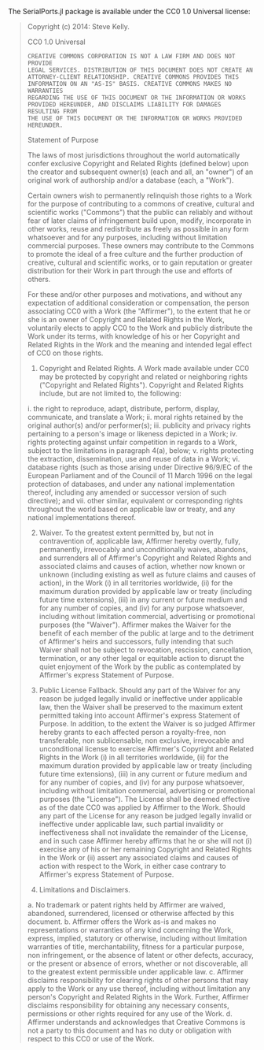 The SerialPorts.jl package is available under the CC0 1.0 Universal license:

> Copyright (c) 2014: Steve Kelly.
>
> CC0 1.0 Universal
>
>     CREATIVE COMMONS CORPORATION IS NOT A LAW FIRM AND DOES NOT PROVIDE
>     LEGAL SERVICES. DISTRIBUTION OF THIS DOCUMENT DOES NOT CREATE AN
>     ATTORNEY-CLIENT RELATIONSHIP. CREATIVE COMMONS PROVIDES THIS
>     INFORMATION ON AN "AS-IS" BASIS. CREATIVE COMMONS MAKES NO WARRANTIES
>     REGARDING THE USE OF THIS DOCUMENT OR THE INFORMATION OR WORKS
>     PROVIDED HEREUNDER, AND DISCLAIMS LIABILITY FOR DAMAGES RESULTING FROM
>     THE USE OF THIS DOCUMENT OR THE INFORMATION OR WORKS PROVIDED
>     HEREUNDER.
>
> Statement of Purpose
>
> The laws of most jurisdictions throughout the world automatically confer
> exclusive Copyright and Related Rights (defined below) upon the creator
> and subsequent owner(s) (each and all, an "owner") of an original work of
> authorship and/or a database (each, a "Work").
>
> Certain owners wish to permanently relinquish those rights to a Work for
> the purpose of contributing to a commons of creative, cultural and
> scientific works ("Commons") that the public can reliably and without fear
> of later claims of infringement build upon, modify, incorporate in other
> works, reuse and redistribute as freely as possible in any form whatsoever
> and for any purposes, including without limitation commercial purposes.
> These owners may contribute to the Commons to promote the ideal of a free
> culture and the further production of creative, cultural and scientific
> works, or to gain reputation or greater distribution for their Work in
> part through the use and efforts of others.
>
> For these and/or other purposes and motivations, and without any
> expectation of additional consideration or compensation, the person
> associating CC0 with a Work (the "Affirmer"), to the extent that he or she
> is an owner of Copyright and Related Rights in the Work, voluntarily
> elects to apply CC0 to the Work and publicly distribute the Work under its
> terms, with knowledge of his or her Copyright and Related Rights in the
> Work and the meaning and intended legal effect of CC0 on those rights.
>
> 1. Copyright and Related Rights. A Work made available under CC0 may be
> protected by copyright and related or neighboring rights ("Copyright and
> Related Rights"). Copyright and Related Rights include, but are not
> limited to, the following:
>
>   i. the right to reproduce, adapt, distribute, perform, display,
>      communicate, and translate a Work;
>  ii. moral rights retained by the original author(s) and/or performer(s);
> iii. publicity and privacy rights pertaining to a person's image or
>      likeness depicted in a Work;
>  iv. rights protecting against unfair competition in regards to a Work,
>      subject to the limitations in paragraph 4(a), below;
>   v. rights protecting the extraction, dissemination, use and reuse of data
>      in a Work;
>  vi. database rights (such as those arising under Directive 96/9/EC of the
>      European Parliament and of the Council of 11 March 1996 on the legal
>      protection of databases, and under any national implementation
>      thereof, including any amended or successor version of such
>      directive); and
> vii. other similar, equivalent or corresponding rights throughout the
>      world based on applicable law or treaty, and any national
>      implementations thereof.
>
> 2. Waiver. To the greatest extent permitted by, but not in contravention
> of, applicable law, Affirmer hereby overtly, fully, permanently,
> irrevocably and unconditionally waives, abandons, and surrenders all of
> Affirmer's Copyright and Related Rights and associated claims and causes
> of action, whether now known or unknown (including existing as well as
> future claims and causes of action), in the Work (i) in all territories
> worldwide, (ii) for the maximum duration provided by applicable law or
> treaty (including future time extensions), (iii) in any current or future
> medium and for any number of copies, and (iv) for any purpose whatsoever,
> including without limitation commercial, advertising or promotional
> purposes (the "Waiver"). Affirmer makes the Waiver for the benefit of each
> member of the public at large and to the detriment of Affirmer's heirs and
> successors, fully intending that such Waiver shall not be subject to
> revocation, rescission, cancellation, termination, or any other legal or
> equitable action to disrupt the quiet enjoyment of the Work by the public
> as contemplated by Affirmer's express Statement of Purpose.
>
> 3. Public License Fallback. Should any part of the Waiver for any reason
> be judged legally invalid or ineffective under applicable law, then the
> Waiver shall be preserved to the maximum extent permitted taking into
> account Affirmer's express Statement of Purpose. In addition, to the
> extent the Waiver is so judged Affirmer hereby grants to each affected
> person a royalty-free, non transferable, non sublicensable, non exclusive,
> irrevocable and unconditional license to exercise Affirmer's Copyright and
> Related Rights in the Work (i) in all territories worldwide, (ii) for the
> maximum duration provided by applicable law or treaty (including future
> time extensions), (iii) in any current or future medium and for any number
> of copies, and (iv) for any purpose whatsoever, including without
> limitation commercial, advertising or promotional purposes (the
> "License"). The License shall be deemed effective as of the date CC0 was
> applied by Affirmer to the Work. Should any part of the License for any
> reason be judged legally invalid or ineffective under applicable law, such
> partial invalidity or ineffectiveness shall not invalidate the remainder
> of the License, and in such case Affirmer hereby affirms that he or she
> will not (i) exercise any of his or her remaining Copyright and Related
> Rights in the Work or (ii) assert any associated claims and causes of
> action with respect to the Work, in either case contrary to Affirmer's
> express Statement of Purpose.
>
> 4. Limitations and Disclaimers.
>
>  a. No trademark or patent rights held by Affirmer are waived, abandoned,
>     surrendered, licensed or otherwise affected by this document.
>  b. Affirmer offers the Work as-is and makes no representations or
>     warranties of any kind concerning the Work, express, implied,
>     statutory or otherwise, including without limitation warranties of
>     title, merchantability, fitness for a particular purpose, non
>     infringement, or the absence of latent or other defects, accuracy, or
>     the present or absence of errors, whether or not discoverable, all to
>     the greatest extent permissible under applicable law.
>  c. Affirmer disclaims responsibility for clearing rights of other persons
>     that may apply to the Work or any use thereof, including without
>     limitation any person's Copyright and Related Rights in the Work.
>     Further, Affirmer disclaims responsibility for obtaining any necessary
>     consents, permissions or other rights required for any use of the
>     Work.
>  d. Affirmer understands and acknowledges that Creative Commons is not a
>     party to this document and has no duty or obligation with respect to
>     this CC0 or use of the Work.
